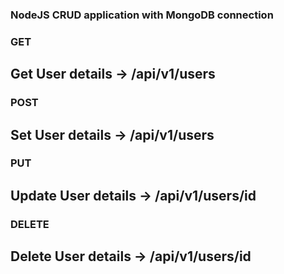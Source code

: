 ### NodeJS CRUD application with MongoDB connection

### GET

## Get User details -> /api/v1/users

### POST

## Set User details -> /api/v1/users

### PUT

## Update User details -> /api/v1/users/id

### DELETE

## Delete User details -> /api/v1/users/id
